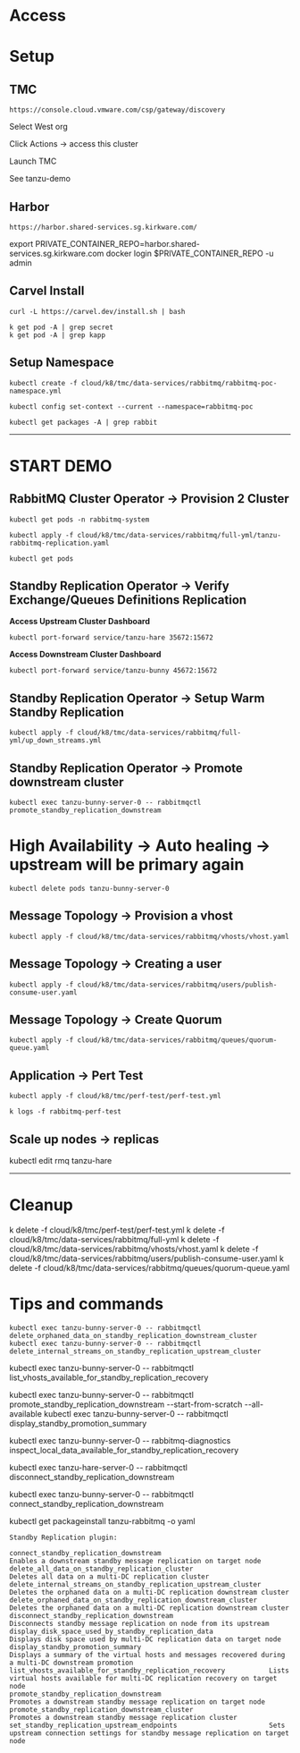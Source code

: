 # Access

# Setup 
## TMC

```text
https://console.cloud.vmware.com/csp/gateway/discovery
```

Select West org

Click Actions -> access this cluster

Launch TMC

See tanzu-demo

## Harbor

```text
https://harbor.shared-services.sg.kirkware.com/
```

export PRIVATE_CONTAINER_REPO=harbor.shared-services.sg.kirkware.com
docker login $PRIVATE_CONTAINER_REPO -u admin

## Carvel Install


```shell
curl -L https://carvel.dev/install.sh | bash
```

```shell
k get pod -A | grep secret
k get pod -A | grep kapp
```


## Setup Namespace

```shell
kubectl create -f cloud/k8/tmc/data-services/rabbitmq/rabbitmq-poc-namespace.yml
```

```shell
kubectl config set-context --current --namespace=rabbitmq-poc
```



```shell
kubectl get packages -A | grep rabbit
```

---------------------------------

# START DEMO

## RabbitMQ Cluster Operator -> Provision 2 Cluster


```shell
kubectl get pods -n rabbitmq-system
```

```shell
kubectl apply -f cloud/k8/tmc/data-services/rabbitmq/full-yml/tanzu-rabbitmq-replication.yaml
```


```shell
kubectl get pods
```

## Standby Replication Operator -> Verify Exchange/Queues Definitions Replication


**Access Upstream Cluster Dashboard**

```shell
kubectl port-forward service/tanzu-hare 35672:15672
````

**Access Downstream Cluster Dashboard**

```shell
kubectl port-forward service/tanzu-bunny 45672:15672
```

## Standby Replication Operator -> Setup Warm Standby Replication

```shell
kubectl apply -f cloud/k8/tmc/data-services/rabbitmq/full-yml/up_down_streams.yml
```







##  Standby Replication Operator -> Promote downstream cluster

```shell
kubectl exec tanzu-bunny-server-0 -- rabbitmqctl promote_standby_replication_downstream
```

# High Availability -> Auto healing -> upstream will be primary again

```shell
kubectl delete pods tanzu-bunny-server-0
```


## Message Topology -> Provision a vhost

```shell
kubectl apply -f cloud/k8/tmc/data-services/rabbitmq/vhosts/vhost.yaml
```

## Message Topology ->  Creating a user

```shell
kubectl apply -f cloud/k8/tmc/data-services/rabbitmq/users/publish-consume-user.yaml
````

## Message Topology -> Create Quorum

```shell
kubectl apply -f cloud/k8/tmc/data-services/rabbitmq/queues/quorum-queue.yaml
```

## Application -> Pert Test


```shell
kubectl apply -f cloud/k8/tmc/perf-test/perf-test.yml
```


```shell
k logs -f rabbitmq-perf-test
```


## Scale up nodes -> replicas

kubectl edit rmq tanzu-hare


------------------

# Cleanup

k delete -f cloud/k8/tmc/perf-test/perf-test.yml
k delete -f cloud/k8/tmc/data-services/rabbitmq/full-yml
k delete -f cloud/k8/tmc/data-services/rabbitmq/vhosts/vhost.yaml
k delete -f cloud/k8/tmc/data-services/rabbitmq/users/publish-consume-user.yaml
k delete -f cloud/k8/tmc/data-services/rabbitmq/queues/quorum-queue.yaml

# Tips and commands


```shell
kubectl exec tanzu-bunny-server-0 -- rabbitmqctl delete_orphaned_data_on_standby_replication_downstream_cluster
kubectl exec tanzu-bunny-server-0 -- rabbitmqctl delete_internal_streams_on_standby_replication_upstream_cluster
```



kubectl exec tanzu-bunny-server-0 -- rabbitmqctl list_vhosts_available_for_standby_replication_recovery

kubectl exec tanzu-bunny-server-0 -- rabbitmqctl promote_standby_replication_downstream --start-from-scratch --all-available
kubectl exec tanzu-bunny-server-0 -- rabbitmqctl display_standby_promotion_summary

kubectl exec tanzu-bunny-server-0 -- rabbitmq-diagnostics inspect_local_data_available_for_standby_replication_recovery

kubectl exec tanzu-hare-server-0 -- rabbitmqctl disconnect_standby_replication_downstream

kubectl exec tanzu-bunny-server-0 -- rabbitmqctl connect_standby_replication_downstream

kubectl get packageinstall tanzu-rabbitmq -o yaml

```text
Standby Replication plugin:

connect_standby_replication_downstream                           Enables a downstream standby message replication on target node
delete_all_data_on_standby_replication_cluster                   Deletes all data on a multi-DC replication cluster
delete_internal_streams_on_standby_replication_upstream_cluster  Deletes the orphaned data on a multi-DC replication downstream cluster
delete_orphaned_data_on_standby_replication_downstream_cluster   Deletes the orphaned data on a multi-DC replication downstream cluster
disconnect_standby_replication_downstream                        Disconnects standby message replication on node from its upstream
display_disk_space_used_by_standby_replication_data              Displays disk space used by multi-DC replication data on target node
display_standby_promotion_summary                                Displays a summary of the virtual hosts and messages recovered during a multi-DC downstream promotion
list_vhosts_available_for_standby_replication_recovery           Lists virtual hosts available for multi-DC replication recovery on target node
promote_standby_replication_downstream                           Promotes a downstream standby message replication on target node
promote_standby_replication_downstream_cluster                   Promotes a downstream standby message replication cluster
set_standby_replication_upstream_endpoints                       Sets upstream connection settings for standby message replication on target node

```
